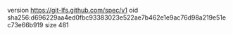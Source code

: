 version https://git-lfs.github.com/spec/v1
oid sha256:d696229aa4ed0fbc93383023e522ae7b462e1e9ac76d98a219e51ec73e66b919
size 481
